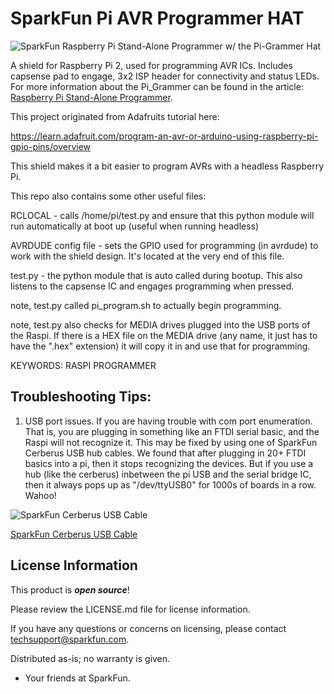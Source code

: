SparkFun Pi AVR Programmer HAT
========================================

![SparkFun Raspberry Pi Stand-Alone Programmer w/ the Pi-Grammer Hat](https://cdn.sparkfun.com/r/600-600/assets/learn_tutorials/7/3/9/Pi_Grammer.jpg)

A shield for Raspberry Pi 2, used for programming AVR ICs. Includes capsense pad to engage, 3x2 ISP header for connectivity and status LEDs. For more information about the Pi_Grammer can be found in the article: [Raspberry Pi Stand-Alone Programmer](https://learn.sparkfun.com/tutorials/raspberry-pi-stand-alone-programmer).

This project originated from Adafruits tutorial here:

https://learn.adafruit.com/program-an-avr-or-arduino-using-raspberry-pi-gpio-pins/overview

This shield makes it a bit easier to program AVRs with a headless Raspberry Pi.

This repo also contains some other useful files:

RCLOCAL - calls /home/pi/test.py and ensure that this python module will run automatically at boot up (useful when running headless)

AVRDUDE config file - sets the GPIO used for programming (in avrdude) to work with the shield design. It's located at the very end of this file.

test.py - the python module that is auto called during bootup. This also listens to the capsense IC and engages programming when pressed.

note, test.py called pi_program.sh to actually begin programming.

note, test.py also checks for MEDIA drives plugged into the USB ports of the Raspi. If there is a HEX file on the MEDIA drive (any name, it just has to have the ".hex" extension) it will copy it in and use that for programming.

KEYWORDS: RASPI PROGRAMMER

## Troubleshooting Tips:

1) USB port issues. If you are having trouble with com port enumeration. That is, you are plugging in something like an FTDI serial basic, and the Raspi will not recognize it. This may be fixed by using one of SparkFun Cerberus USB hub cables. We found that after plugging in 20+ FTDI basics into a pi, then it stops recognizing the devices. But if you use a hub (like the cerberus) inbetween the pi USB and the serial bridge IC, then it always pops up as "/dev/ttyUSB0" for 1000s of boards in a row. Wahoo!

![SparkFun Cerberus USB Cable](https://cdn.sparkfun.com/r/92-92/assets/parts/8/5/3/9/12016-01.jpg)

[SparkFun Cerberus USB Cable](https://www.sparkfun.com/products/12016)

License Information
-------------------

This product is _**open source**_! 

Please review the LICENSE.md file for license information. 

If you have any questions or concerns on licensing, please contact techsupport@sparkfun.com.

Distributed as-is; no warranty is given.

- Your friends at SparkFun.
